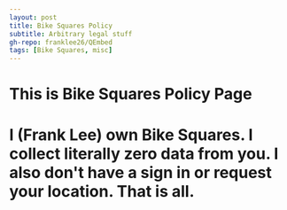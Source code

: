 ```yaml
---
layout: post
title: Bike Squares Policy
subtitle: Arbitrary legal stuff
gh-repo: franklee26/QEmbed
tags: [Bike Squares, misc]
---
```


# This is Bike Squares Policy Page

# I (Frank Lee) own Bike Squares. I collect literally zero data from you. I also don't have a sign in or request your location. That is all. 